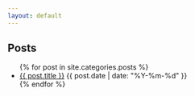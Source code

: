 ```yaml
---
layout: default
---
```


## Posts

<ul class="posts">
  {% for post in site.categories.posts %}
    <li class="post">
      <a href="{{ post.url }}">{{ post.title }}</a>
      <time class="publish-date" datetime="{{ post.date | date: '%F' }}">
        {{ post.date | date: "%Y-%m-%d" }}
      </time>
    </li>
  {% endfor %}
</ul>
